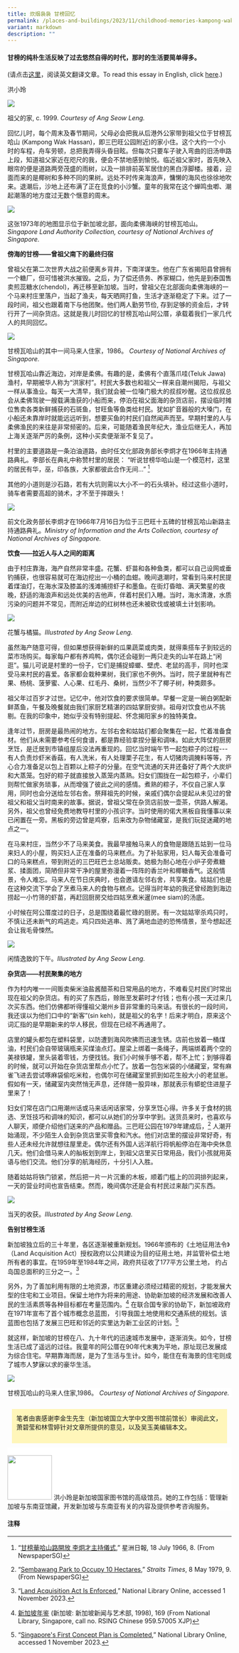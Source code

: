 ```yaml
---
title: 炊烟袅袅 甘榜回忆
permalink: /places-and-buildings/2023/11/childhood-memories-kampong-wak-hassan-chinese/
variant: markdown
description: ""
---
```

####  甘榜的纯朴生活反映了过去悠然自得的时代，那时的生活要简单得多。<br>
(请点击[这里](https://biblioasia.nlb.gov.sg/places-and-buildings/2023/11/childhood-memories-kampong-wak-hassan/)，阅读英文翻译文章。To read this essay in English, click [here](https://biblioasia.nlb.gov.sg/places-and-buildings/2023/11/childhood-memories-kampong-wak-hassan/).)

洪小玲

![](/images/Online%20Only%20Articles/A%20Slice%20of%20Kampong%20Life/grandfather_house.png)
<div style="background-color: white;">祖父的家, c. 1999. <i>Courtesy of Ang Seow Leng.</i></div>

回忆儿时，每个周末及春节期间，父母必会把我从后港外公家带到祖父位于甘榜瓦哈山 (Kampong Wak Hassan)，即三巴旺公园附近)的家小住。这个大约一个小时的车程，舟车劳顿，总把我弄得头昏目眩。但每次只要车子驶入弯曲的旧汤申路上段，知道祖父家近在咫尺的我，便会不禁地感到愉悦。临近祖父家时，首先映入眼帘的便是道路两旁茂盛的雨树，以及一排排前英军居住的黑白浮脚楼。接着，迎面而来的是椰树和多种不同的果树。远处不时传来海浪声，慵懒的海风也徐徐地吹来。退潮后，沙地上还布满了正在觅食的小沙蟹。童年的我常在这个蝉鸣虫喞、潮起潮落的地方度过无数个惬意的周末。

![](/images/Online%20Only%20Articles/A%20Slice%20of%20Kampong%20Life/kampong_wak_hassan_map.png)
<div style="background-color: white;"> 这张1973年的地图显示位于新加坡北部，面向柔佛海峡的甘榜瓦哈山。<i>Singapore Land Authority Collection, courtesy of National Archives of Singapore.</i></div>

**傍海的甘榜——曾祖父南下的最终归宿**

曾祖父在第二次世界大战之前便离乡背井，下南洋谋生。他在广东省揭阳县曾拥有一个糖厂，但可惜被洪水摧毁。之后，为了偿还债务、养家糊口，他先是到泰国售卖煎蕊糖水(chendol)，再迁移至新加坡。当时，曾祖父在北部面向柔佛海峡的一个马来村庄里落户，当起了渔夫，每天晒网打鱼，生活才逐渐稳定了下来。过了一段时间，祖父也跟着南下与他团聚。他们两人勤劳节俭, 存到足够的资金后，才转行开了一间杂货店。这就是我儿时回忆的甘榜瓦哈山阿公厝，承载着我们一家几代人的共同回忆。

![](/images/Online%20Only%20Articles/A%20Slice%20of%20Kampong%20Life/malay_attap_house.png)
<div style="background-color: white;">甘榜瓦哈山的其中一间马来人住家，1986。 <i>Courtesy of National Archives of Singapore.</i></div>

甘榜瓦哈山靠近海边，对岸是柔佛。有趣的是，柔佛有个直落爪哇(Teluk Jawa)渔村，早期被华人称为“洪家村”。村民大多数也和祖父一样来自潮州揭阳，与祖父一样从事渔业。每天一大清早，我们就会被一位嗓门极大的叔叔吵醒。这位叔叔总会从柔佛驾驶一艘载满渔获的小船而来，停泊在祖父面海的杂货店前，摆设临时摊位售卖各类新鲜捕获的石斑鱼，甘旺鱼等鱼类给村民。犹如扩音器般的大嗓门，在小船还未靠岸时就能远远听到，想要买鱼的村民们自然闻声而至。早期村里的人与柔佛渔民的来往是非常频密的。后来，可能随着渔民年纪大，渔业后继无人，再加上海关逐渐严厉的条例，这种小买卖便渐渐不复见了。

村里的主要道路是一条泊油道路，由时任文化部政务部长李炯才在1966年主持通路典礼。李部长在典礼中称赞村里的居民： “听说甘榜华哈山是一个模范村，这里的居民有华，巫，印各族，大家都彼此合作无间…” [^1]  

其他的小道则是沙石路，若有大坑则需以大小不一的石头填补。经过这些小道时，骑车者需要高超的骑术，才不至于摔跟头！

![](/images/Online%20Only%20Articles/A%20Slice%20of%20Kampong%20Life/minister_of_state.png)
<div style="background-color: white;">前文化政务部长李炯才在1966年7月16日为位于三巴旺十五碑的甘榜瓦哈山新路主持通路典礼。<i>Ministry of Information and the Arts Collection, courtesy of National Archives of Singapore.</i></div>

**饮食——拉近人与人之间的距离**

由于村庄靠海，海产自然非常丰盛。花蟹、虾苗和各种鱼类，都可以自己设网或垂钓捕获，也很容易就可在海边挖出一小桶的血蚶。晚间退潮时，常看到马来村民提着煤油灯，在海水深及膝盖的浅滩捕捞虾子和墨鱼。在街灯昏暗、满天繁星的夜晚，舒适的海浪声和远处优美的吉他声，伴着村民们入睡。当时，海水清澈，水质污染的问题并不常见，而附近岸边的红树林也还未被砍伐或被填土计划影响。

![](/images/Online%20Only%20Articles/A%20Slice%20of%20Kampong%20Life/flower_crabs.png)
<div style="background-color: white;">花蟹与橘猫。<i>Illustrated by Ang Seow Leng.</i></div>

虽然海产随意可得，但如果想获得新鲜的瓜果蔬菜或肉类，就得乘搭车子到较远的菜市场购买。每家每户都有养鸡鸭，偶尔还会碰到一两只走失的山羊在路上“闲逛”。猫儿可说是村里的一份子，它们是捕捉蟑螂、壁虎、老鼠的高手，同时也深受马来村民的喜爱。各家都会栽种果树，我们家也不例外。当时，院子里就种有芒果、杨桃、菠萝蜜、人心果、红毛丹、桑树，当然少不了椰子树，种类颇多。

祖父年过百岁才过世。记忆中，他对饮食的要求很简单。早餐一定是一碗白粥配新鲜蒸鱼，午餐及晚餐就由我们家厨艺精湛的四姑掌厨安排。祖母对饮食也从不挑剔。在我的印象中，她似乎没有特别提起、怀念揭阳家乡的独特美食。

逢年过节，厨房是最热闹的地方。左邻右舍和姑姑们都会聚集在一起，忙着准备食材。他们从未需要参考任何食谱，都是靠经验拿捏分量和调味。如此大阵仗的厨房烹饪，是迁居到市镇组屋后没法再重现的。回忆当时端午节一起包粽子的过程\---有人负责炒虾米香菇，有人洗米，有人处理栗子花生，有人切猪肉调腌料等等，齐心合力准备足以包上百颗以上粽子的分量。在空气流通的天井还备好了两个大炭炉和大蒸笼。包好的粽子就直接放入蒸笼内蒸熟。妇女们围拢在一起包粽子，小辈们则帮忙做家务琐事，从而增强了彼此之间的感情。煮熟的粽子，不仅自己家人享用，同时也会分送给左邻右舍。祭拜祖先的时候，亲戚们偶尔会提起从未见过的曾祖父和祖父当时南来的故事。据说，曾祖父常在杂货店前放一壶茶，供路人解渴。另外，祖父也曾经免费地教导村里的小孩识字。当时使用的偌大黑板自我懂事以来已闲置在一旁。黑板的旁边曾是鸡寮，后来改为杂物储藏室，是我们玩捉迷藏的地点之一。

在马来村庄，当然少不了马来美食。我最早接触马来人的食物是跟随五姑到一位马来妇人的小屋，购买妇人正在准备的马来糕点。为了补贴家用，妇人每天会准备可口的马来糕点，带到附近的三巴旺巴士总站贩卖。她极为耐心地在小炉子旁煮糖浆、揉面团，简陋但非常干净的屋里弥漫着一阵阵的香兰叶和椰糖香气。这般情景，令人难忘。马来人在节日庆典时，也会邀请左邻右舍，共享美食。姑姑们也是在这种交流下学会了烹煮马来人的食物与糕点。记得当时年幼的我还曾经跑到海边捞起一小竹筛的虾苗，再赶回厨房交给四姑烹煮米暹(mee siam)的汤底。

小时候在阿公厝度过的日子，总是围绕着最忙碌的厨房。有一次姑姑宰杀鸡只时，不慎让还未断气的鸡逃走。鸡只四处逃串、溅了满地血迹的恐怖情景，至今想起还会让我毛骨悚然。

![](/images/Online%20Only%20Articles/A%20Slice%20of%20Kampong%20Life/riding_a_bike.png)
<div style="background-color: white;">闲情逸致的下午。<i>Illustrated by Ang Seow Leng.</i></div>

**杂货店——村民聚集的地方**

作为村内唯一一间贩卖柴米油盐酱醋茶和日常用品的地方，不难看见村民们时常出现在祖父的杂货店。有的买了东西后，赊账至发薪时才付钱；也有小孩一天过来几次买东西。他们仿佛都听得懂祖父潮州乡音非常重的马来话。有很长的一段时间，我还误以为他们口中的“新客”(sin keh)，就是祖父的名字！后来才明白，原来这个词汇指的是早期新来的华人移民，但现在已经不再通用了。

店里的罐头都包在塑料袋里，以防遭到海风吹拂而迅速生锈。店前也放着一桶煤油，村民们会自带玻璃瓶来买煤油点灯。屋梁上绑着一条绳子，两端绑着两个空的美禄铁罐，里头装着零钱，方便找钱。我们小时候手够不着，帮不上忙；到够得着的时候，就可以开始在杂货店里帮点小忙了。放着一包包米袋的小储藏室，常有麻雀飞进去尝试啄麻袋偷吃米粒，也偶尔可在储藏室里抓到如花生般大小的老鼠崽。假如有一天，储藏室内突然悄无声息，还伴随一股异味，那就表示有蟒蛇住进屋子里来了！

妇女们常在店门口用潮州话或马来话闲话家常，分享烹饪心得。许多关于食材的挑选、烹饪技巧和调味的知识，都可以从她们的分享中学到。送货员来时，也喜欢与人聊天，顺便介绍他们送来的产品和赠品。三巴旺公园在1979年建成后，[^2] 人潮开始涌现，不少陌生人会到杂货店里买零食和汽水。他们对店里的摆设非常好奇，有些人还未经允许就想往屋里走。偶尔还有外国人远洋航行将帆船停泊在海中央休息几天。他们会借马来人的舢板划到岸上，到祖父店里买日常用品，我们小孩就用英语与他们交流。他们分享的航海经历，十分引人入胜。

随着姑姑将铁门锁紧，然后把一片一片沉重的木板，顺着门槛上的凹洞排列起来，一天的营业时间也宣告结束。然而，晚间偶尔还是会有村民过来敲门买东西。

![](/images/Online%20Only%20Articles/A%20Slice%20of%20Kampong%20Life/fishermen.png)
<div style="background-color: white;">当天的收获。<i>Illustrated by Ang Seow Leng.</i></div>

**告别甘榜生活**

新加坡独立后的三十年里，各区逐渐被重新规划。1966年颁布的《土地征用法令》（Land Acquisition Act）授权政府以公共建设为目的征用土地，并监管补偿土地所有者的事宜。在1959年至1984年之间，政府共征收了177平方公里土地， 约占岛国总面积的三分之一。[^3]

另外，为了善加利用有限的土地资源，市区重建必须经过精密的规划，才能发展大型的住宅和工业项目。保留土地作为将来的用途、协助新加坡的经济发展和改善人民的生活素质等各种目标都在考量范围内。[^4] 在联合国专家的协助下，新加坡政府在1971年宣布了首个城市概念总蓝图， 引导我国土地使用和交通系统的规划。该蓝图也包括了发展三巴旺和邻近的实里达为新工业区的计划。[^5] &nbsp;

就这样，新加坡的甘榜在八、九十年代的迅速城市发展中，逐渐消失。如今，甘榜生活已成了遥远的过往。我童年的阿公厝在90年代末夷为平地，原址现已发展成为综合住宅。早期靠海而居，是为了生活与生计。如今，能住在有海景的住宅则成了城市人梦寐以求的豪华生活。

![](/images/Online%20Only%20Articles/A%20Slice%20of%20Kampong%20Life/malay_houses.png)
<div style="background-color: white;">甘榜瓦哈山的马来人住家,1986。 <i>Courtesy of National Archives of Singapore.</i></div><br>

 <div style="background-colour: white; padding:10px; margin: 10px; background: #fff6ba;">笔者由衷感谢李金生先生（新加坡国立大学中文图书馆前馆长）审阅此文，萧碧莹和林雪婷针对文章所提供的意见，以及吴玉美编辑本文。<br><br></div>


	
<div style="background-color: white;">
<br>
<img style="width: 100px; height: 100px;" src="/images/Authors/Ang_Seow_Leng.png">
洪小玲是新加坡国家图书馆的高级馆员。她的工作包括：管理新加坡与东南亚馆藏，开发新加坡与东南亚有关的内容及提供参考咨询服务。</div>

#### **注释**

[^1]: “[甘榜華哈山路開放 李炯才主持儀式](http://eresources.nlb.gov.sg/newspapers/Digitised/Article/scjp19660718-1.2.35.5),” 星洲日報, 18 July 1966, 8. (From NewspaperSG)

[^2]: “[Sembawang Park to Occupy 10 Hectares](http://eresources.nlb.gov.sg/newspapers/Digitised/Article/straitstimes19790508-1.2.53),” _Straits Times_, 8 May 1979, 9. (From NewspaperSG)

[^3]: “[Land Acquisition Act Is Enforced](https://www.nlb.gov.sg/main/article-detail?cmsuuid=1f669eff-bc82-49d1-a27c-2624e4cab8c6),” National Library Online, accessed 1 November 2023.

[^4]: [新加坡年鉴](https://catalogue.nlb.gov.sg/search/card?recordId=84477932) (新加坡: 新加坡新闻与艺术部, 1998), 169 (From National Library, Singapore, call no. RSING Chinese 959.57005 XJP)

[^5]: “[Singapore's First Concept Plan is Completed](https://www.nlb.gov.sg/main/article-detail?cmsuuid=c4c0b6bf-d674-4851-a3d4-fcc0b9d785d2),” National Library Online, accessed 1 November 2023.